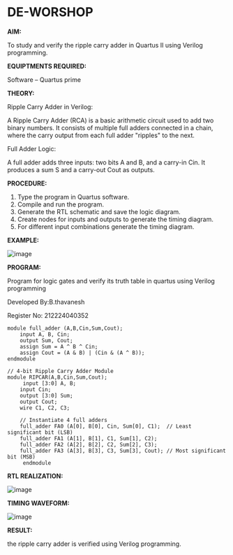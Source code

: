 # DE-WORSHOP

**AIM:**

To study and verify the ripple carry adder in Quartus II using Verilog programming.

**EQUIPTMENTS REQUIRED:**

Software – Quartus prime

**THEORY:**

Ripple Carry Adder in Verilog:

A Ripple Carry Adder (RCA) is a basic arithmetic circuit used to add two binary numbers. It consists of multiple full adders connected in a chain, where the carry output from each full adder "ripples" to the next.

Full Adder Logic:

A full adder adds three inputs: two bits A and B, and a carry-in Cin. It produces a sum S and a carry-out Cout as outputs.

**PROCEDURE:**

1.	Type the program in Quartus software.
2.	Compile and run the program.
3.	Generate the RTL schematic and save the logic diagram.
4.	Create nodes for inputs and outputs to generate the timing diagram.
5.	For different input combinations generate the timing diagram.

**EXAMPLE:**

![image](https://github.com/user-attachments/assets/72736fcf-c368-416c-a3b5-b817af563db1)


**PROGRAM:**

Program for logic gates and verify its truth table in quartus using Verilog programming

Developed By:B.thavanesh 

Register No: 212224040352
```
module full_adder (A,B,Cin,Sum,Cout);
    input A, B, Cin;      
    output Sum, Cout;
    assign Sum = A ^ B ^ Cin;            
    assign Cout = (A & B) | (Cin & (A ^ B)); 
endmodule

// 4-bit Ripple Carry Adder Module
module RIPCAR(A,B,Cin,Sum,Cout);
     input [3:0] A, B;      
    input Cin;            
    output [3:0] Sum;     
    output Cout;      
    wire C1, C2, C3;       

    // Instantiate 4 full adders
    full_adder FA0 (A[0], B[0], Cin, Sum[0], C1);  // Least significant bit (LSB)
    full_adder FA1 (A[1], B[1], C1, Sum[1], C2);
    full_adder FA2 (A[2], B[2], C2, Sum[2], C3);
    full_adder FA3 (A[3], B[3], C3, Sum[3], Cout); // Most significant bit (MSB)
	 endmodule
```

**RTL REALIZATION:**

![image](https://github.com/user-attachments/assets/864661cf-4c94-4d96-af08-f26824d6f5d2)


**TIMING WAVEFORM:**

![image](https://github.com/user-attachments/assets/d954a356-1637-434b-9826-d586a10548a9)


**RESULT:**

the ripple carry adder is verified using Verilog programming.
